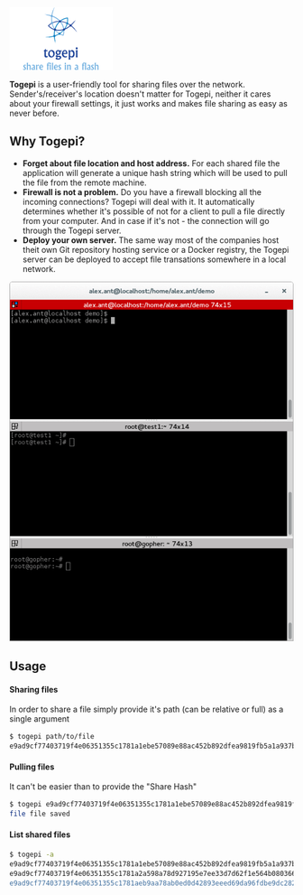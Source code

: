 ![logo](https://raw.githubusercontent.com/gophergala2016/togepi/master/logo.png)

**Togepi** is a user-friendly tool for sharing files over the network. Sender's/receiver's location doesn't matter for Togepi, neither it cares about your firewall settings, it just works and makes file sharing as easy as never before.

## Why Togepi?

- **Forget about file location and host address.** For each shared file the application will generate a unique hash string which will be used to pull the file from the remote machine.
- **Firewall is not a problem.** Do you have a firewall blocking all the incoming connections? Togepi will deal with it. It automatically determines whether it's possible of not for a client to pull a file directly from your computer. And in case if it's not - the connection will go through the Togepi server.
- **Deploy your own server.** The same way most of the companies host theit own Git repository hosting service or a Docker registry, the Togepi server can be deployed to accept file transations somewhere in a local network.

![demo](https://raw.githubusercontent.com/gophergala2016/togepi/master/demo.gif)

## Usage

#### Sharing files

In order to share a file simply provide it's path (can be relative or full) as a single argument
```bash
$ togepi path/to/file
e9ad9cf77403719f4e06351355c1781a1ebe57089e88ac452b892dfea9819fb5a1a937bc34d2934189cf4355249d0186
```

#### Pulling files

It can't be easier than to provide the "Share Hash"
```bash
$ togepi e9ad9cf77403719f4e06351355c1781a1ebe57089e88ac452b892dfea9819fb5a1a937bc34d2934189cf4355249d0186
file file saved
```

#### List shared files

```bash
$ togepi -a
e9ad9cf77403719f4e06351355c1781a1ebe57089e88ac452b892dfea9819fb5a1a937bc34d2934189cf4355249d0186 /run/media/alex.ant/HDD/Music/01-chickenfoot-avenida_revolution.mp3
e9ad9cf77403719f4e06351355c1781a2a598a78d927195e7ee33d7d62f1e564b080366aa1bc1e4c6ca5b01c838adcf3 /home/alex.ant/demo/02.It's Electric.mp3
e9ad9cf77403719f4e06351355c1781aeb9aa78ab0ed0d42893eeed69da96fdbe9dc28261c09116a19b1c4868a9aa24c /home/alex.ant/LICENSE
```
